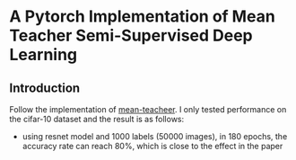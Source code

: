 # A Pytorch Implementation of Mean Teacher Semi-Supervised Deep Learning
## Introduction
Follow the implementation of [mean-teacheer](https://github.com/CuriousAI/mean-teacher). I only tested performance on the cifar-10 dataset and the result is as follows:
- using resnet model and 1000 labels (50000 images), in 180 epochs, the accuracy rate can reach 80%, which is close to the effect in the paper
